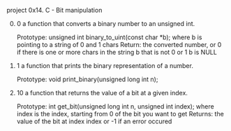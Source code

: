 project 0x14. C - Bit manipulation

0. 0
    a function that converts a binary number to an unsigned int.

    Prototype: unsigned int binary_to_uint(const char *b);
    where b is pointing to a string of 0 and 1 chars
    Return: the converted number, or 0 if
    there is one or more chars in the string b that is not 0 or 1
    b is NULL

1. 1
    a function that prints the binary representation of a number.

    Prototype: void print_binary(unsigned long int n);

2. 10
    a function that returns the value of a bit at a given index.

    Prototype: int get_bit(unsigned long int n, unsigned int index);
    where index is the index, starting from 0 of the bit you want to get
    Returns: the value of the bit at index index or -1 if an error occured